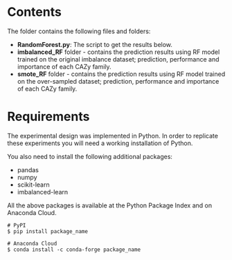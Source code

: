 # Contents
The folder contains the following files and folders:
* **RandomForest.py**: The script to get the results below.
* **imbalanced_RF** folder - contains the prediction results using RF model trained on the original imbalance dataset; prediction, performance and importance of each CAZy family.
* **smote_RF** folder - contains the prediction results using RF model trained on the over-sampled dataset; prediction, performance and importance of each CAZy family.

# Requirements
The experimental design was implemented in Python. In order to replicate these experiments you will need a working installation of Python.

You also need to install the following additional packages:
* pandas
* numpy
* scikit-learn
* imbalanced-learn

All the above packages is available at the Python Package Index and on Anaconda Cloud.

```
# PyPI
$ pip install package_name
```

```
# Anaconda Cloud
$ conda install -c conda-forge package_name
```